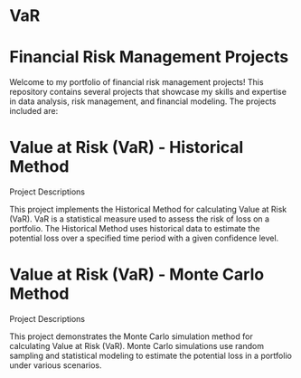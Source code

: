 # VaR

# Financial Risk Management Projects

Welcome to my portfolio of financial risk management projects! This repository contains several projects that showcase my skills and expertise in data analysis, risk management, and financial modeling. The projects included are:

# Value at Risk (VaR) - Historical Method

Project Descriptions

This project implements the Historical Method for calculating Value at Risk (VaR). VaR is a statistical measure used to assess the risk of loss on a portfolio. The Historical Method uses historical data to estimate the potential loss over a specified time period with a given confidence level.

# Value at Risk (VaR) - Monte Carlo Method

Project Descriptions

This project demonstrates the Monte Carlo simulation method for calculating Value at Risk (VaR). Monte Carlo simulations use random sampling and statistical modeling to estimate the potential loss in a portfolio under various scenarios.

